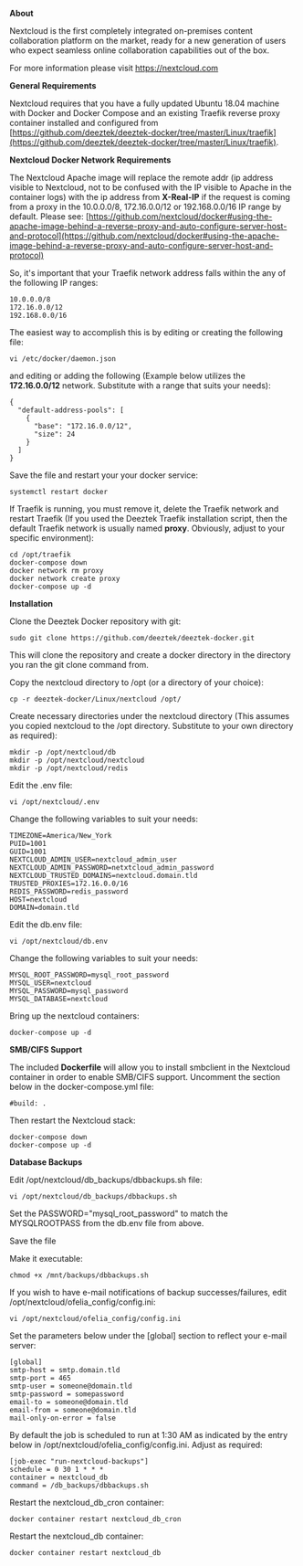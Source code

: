 **About**

Nextcloud is the first completely integrated on-premises content collaboration platform on the market, ready for a new generation of users who expect seamless online collaboration capabilities out of the box.

For more information please visit https://nextcloud.com

**General Requirements**

Nextcloud requires that you have a fully updated Ubuntu 18.04 machine with Docker and Docker Compose and an existing Traefik reverse proxy container installed and configured from [https://github.com/deeztek/deeztek-docker/tree/master/Linux/traefik](https://github.com/deeztek/deeztek-docker/tree/master/Linux/traefik).

**Nextcloud Docker Network Requirements**

The Nextcloud Apache image will replace the remote addr (ip address visible to Nextcloud, not to be confused with the IP visible to Apache in the container logs) with the ip address from **X-Real-IP** if the request is coming from a proxy in the 10.0.0.0/8, 172.16.0.0/12 or 192.168.0.0/16 IP range by default. Please see: [https://github.com/nextcloud/docker#using-the-apache-image-behind-a-reverse-proxy-and-auto-configure-server-host-and-protocol](https://github.com/nextcloud/docker#using-the-apache-image-behind-a-reverse-proxy-and-auto-configure-server-host-and-protocol)

So, it's important that your Traefik network address falls within the any of the following IP ranges:

```
10.0.0.0/8
172.16.0.0/12
192.168.0.0/16
```

The easiest way to accomplish this is by editing or creating the following file:

`vi /etc/docker/daemon.json`

and editing or adding the following (Example below utilizes the **172.16.0.0/12** network. Substitute with a range that suits your needs):

```
{
  "default-address-pools": [
    {
      "base": "172.16.0.0/12",
      "size": 24
    }
  ]
}
```

Save the file and restart your your docker service:

`systemctl restart docker`

If Traefik is running, you must remove it, delete the Traefik network and restart Traefik (If you used the Deeztek Traefik installation script, then the default Traefik network is usually named **proxy**. Obviously, adjust to your specific environment):

```
cd /opt/traefik
docker-compose down
docker network rm proxy
docker network create proxy
docker-compose up -d
```

**Installation**

Clone the Deeztek Docker repository with git:

`sudo git clone https://github.com/deeztek/deeztek-docker.git`

This will clone the repository and create a docker directory in the directory you ran the git clone command from.

Copy the nextcloud directory to /opt (or a directory of your choice):

`cp -r deeztek-docker/Linux/nextcloud /opt/`

Create necessary directories under the nextcloud directory (This assumes you copied nextcloud to the /opt directory. Substitute to your own directory as required):

```
mkdir -p /opt/nextcloud/db
mkdir -p /opt/nextcloud/nextcloud
mkdir -p /opt/nextcloud/redis
```

Edit the .env file:

`vi /opt/nextcloud/.env`

Change the following variables to suit your needs:

```
TIMEZONE=America/New_York
PUID=1001
GUID=1001
NEXTCLOUD_ADMIN_USER=nextcloud_admin_user	
NEXTCLOUD_ADMIN_PASSWORD=netxtcloud_admin_password
NEXTCLOUD_TRUSTED_DOMAINS=nextcloud.domain.tld
TRUSTED_PROXIES=172.16.0.0/16
REDIS_PASSWORD=redis_password
HOST=nextcloud
DOMAIN=domain.tld

```

Edit the db.env file:

`vi /opt/nextcloud/db.env`

Change the following variables to suit your needs:

```
MYSQL_ROOT_PASSWORD=mysql_root_password
MYSQL_USER=nextcloud
MYSQL_PASSWORD=mysql_password
MYSQL_DATABASE=nextcloud
```

Bring up the nextcloud containers:

`docker-compose up -d`

**SMB/CIFS Support**

The included **Dockerfile** will allow you to install smbclient in the Nextcloud container in order to enable SMB/CIFS support. Uncomment the section below in the docker-compose.yml file:

`#build: .`

Then restart the Nextcloud stack:

```
docker-compose down
docker-compose up -d
```

**Database Backups**

Edit /opt/nextcloud/db_backups/dbbackups.sh file:

`vi /opt/nextcloud/db_backups/dbbackups.sh`

Set the PASSWORD="mysql_root_password" to match the MYSQLROOTPASS from the db.env file from above.

Save the file

Make it executable:

`chmod +x /mnt/backups/dbbackups.sh`

If you wish to have e-mail notifications of backup successes/failures, edit /opt/nextcloud/ofelia_config/config.ini:

`vi /opt/nextcloud/ofelia_config/config.ini`

Set the parameters below under the [global] section to reflect your e-mail server:

```
[global]
smtp-host = smtp.domain.tld
smtp-port = 465
smtp-user = someone@domain.tld
smtp-password = somepassword
email-to = someone@domain.tld
email-from = someone@domain.tld
mail-only-on-error = false
```

By default the job is scheduled to run at 1:30 AM as indicated by the entry below in /opt/nextcloud/ofelia_config/config.ini. Adjust as required:

```
[job-exec "run-nextcloud-backups"]
schedule = 0 30 1 * * *
container = nextcloud_db
command = /db_backups/dbbackups.sh
```

Restart the nextcloud_db_cron container:

`docker container restart nextcloud_db_cron`

Restart the nextcloud_db container:

`docker container restart nextcloud_db`





